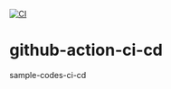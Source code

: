 [![CI](https://github.com/malithakabir/github-action-ci-cd/actions/workflows/cicd.yml/badge.svg)](https://github.com/malithakabir/github-action-ci-cd/actions/workflows/cicd.yml)

# github-action-ci-cd
sample-codes-ci-cd
